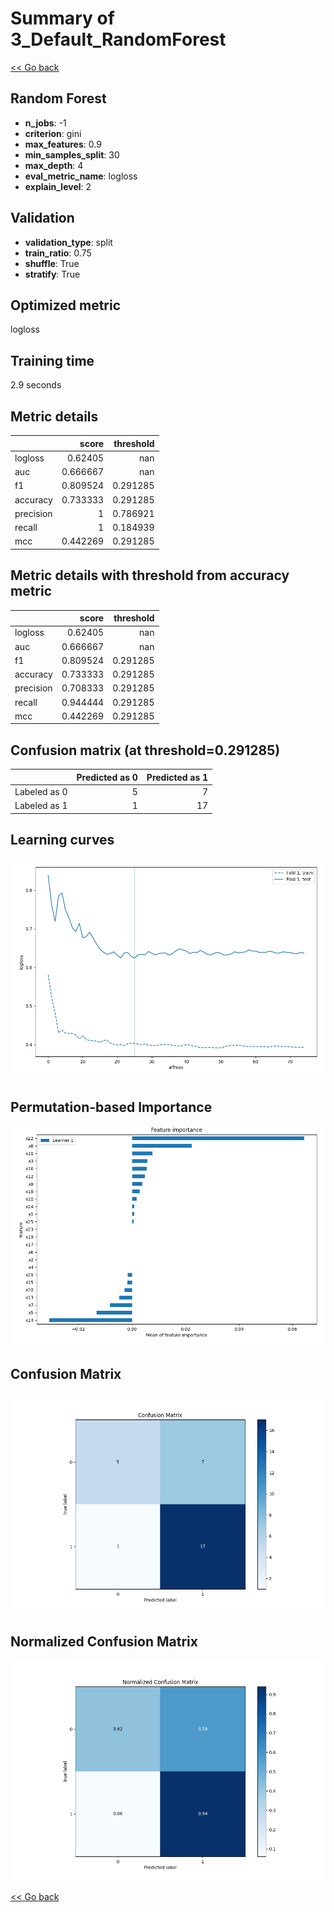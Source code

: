 # Summary of 3_Default_RandomForest

[<< Go back](../README.md)


## Random Forest
- **n_jobs**: -1
- **criterion**: gini
- **max_features**: 0.9
- **min_samples_split**: 30
- **max_depth**: 4
- **eval_metric_name**: logloss
- **explain_level**: 2

## Validation
 - **validation_type**: split
 - **train_ratio**: 0.75
 - **shuffle**: True
 - **stratify**: True

## Optimized metric
logloss

## Training time

2.9 seconds

## Metric details
|           |    score |   threshold |
|:----------|---------:|------------:|
| logloss   | 0.62405  |  nan        |
| auc       | 0.666667 |  nan        |
| f1        | 0.809524 |    0.291285 |
| accuracy  | 0.733333 |    0.291285 |
| precision | 1        |    0.786921 |
| recall    | 1        |    0.184939 |
| mcc       | 0.442269 |    0.291285 |


## Metric details with threshold from accuracy metric
|           |    score |   threshold |
|:----------|---------:|------------:|
| logloss   | 0.62405  |  nan        |
| auc       | 0.666667 |  nan        |
| f1        | 0.809524 |    0.291285 |
| accuracy  | 0.733333 |    0.291285 |
| precision | 0.708333 |    0.291285 |
| recall    | 0.944444 |    0.291285 |
| mcc       | 0.442269 |    0.291285 |


## Confusion matrix (at threshold=0.291285)
|              |   Predicted as 0 |   Predicted as 1 |
|:-------------|-----------------:|-----------------:|
| Labeled as 0 |                5 |                7 |
| Labeled as 1 |                1 |               17 |

## Learning curves
![Learning curves](learning_curves.png)

## Permutation-based Importance
![Permutation-based Importance](permutation_importance.png)
## Confusion Matrix

![Confusion Matrix](confusion_matrix.png)


## Normalized Confusion Matrix

![Normalized Confusion Matrix](confusion_matrix_normalized.png)



[<< Go back](../README.md)
